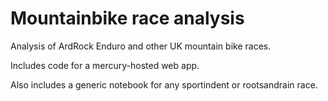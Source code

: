 # Mountainbike race analysis
Analysis of ArdRock Enduro and other UK mountain bike races.  

Includes code for a mercury-hosted web app. 

Also includes a generic notebook for any sportindent or rootsandrain race. 


